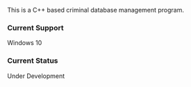 This is a C++ based criminal database management program.
### Current Support
Windows 10
### Current Status
Under Development
